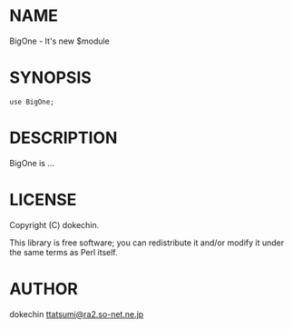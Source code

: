 # NAME

BigOne - It's new $module

# SYNOPSIS

    use BigOne;

# DESCRIPTION

BigOne is ...

# LICENSE

Copyright (C) dokechin.

This library is free software; you can redistribute it and/or modify
it under the same terms as Perl itself.

# AUTHOR

dokechin <ttatsumi@ra2.so-net.ne.jp>
